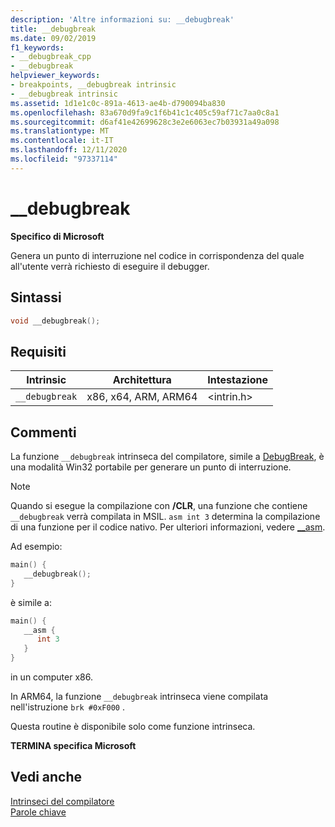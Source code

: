 ```yaml
---
description: 'Altre informazioni su: __debugbreak'
title: __debugbreak
ms.date: 09/02/2019
f1_keywords:
- __debugbreak_cpp
- __debugbreak
helpviewer_keywords:
- breakpoints, __debugbreak intrinsic
- __debugbreak intrinsic
ms.assetid: 1d1e1c0c-891a-4613-ae4b-d790094ba830
ms.openlocfilehash: 83a670d9fa9c1f6b41c1c405c59af71c7aa0c8a1
ms.sourcegitcommit: d6af41e42699628c3e2e6063ec7b03931a49a098
ms.translationtype: MT
ms.contentlocale: it-IT
ms.lasthandoff: 12/11/2020
ms.locfileid: "97337114"
---
```

# <a name="__debugbreak"></a>__debugbreak

**Specifico di Microsoft**

Genera un punto di interruzione nel codice in corrispondenza del quale all'utente verrà richiesto di eseguire il debugger.

## <a name="syntax"></a>Sintassi

```C
void __debugbreak();
```

## <a name="requirements"></a>Requisiti

|Intrinsic|Architettura|Intestazione|
|---------------|------------------|------------|
|`__debugbreak`|x86, x64, ARM, ARM64|\<intrin.h>|

## <a name="remarks"></a>Commenti

La funzione `__debugbreak` intrinseca del compilatore, simile a [DebugBreak](/windows/win32/api/debugapi/nf-debugapi-debugbreak), è una modalità Win32 portabile per generare un punto di interruzione.

> [!NOTE]
> Quando si esegue la compilazione con **/CLR**, una funzione che contiene `__debugbreak` verrà compilata in MSIL. `asm int 3` determina la compilazione di una funzione per il codice nativo. Per ulteriori informazioni, vedere [__asm](../assembler/inline/asm.md).

Ad esempio:

```C
main() {
   __debugbreak();
}
```

è simile a:

```C
main() {
   __asm {
      int 3
   }
}
```

in un computer x86.

In ARM64, la funzione `__debugbreak` intrinseca viene compilata nell'istruzione `brk #0xF000` .

Questa routine è disponibile solo come funzione intrinseca.

**TERMINA specifica Microsoft**

## <a name="see-also"></a>Vedi anche

[Intrinseci del compilatore](../intrinsics/compiler-intrinsics.md)\
[Parole chiave](../cpp/keywords-cpp.md)
